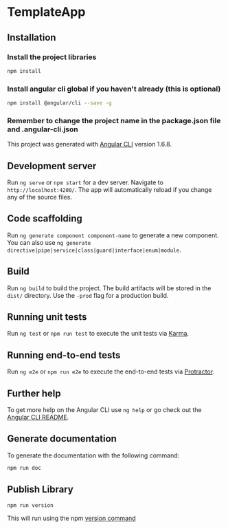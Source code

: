# TemplateApp

## Installation

### Install the project libraries

```bash
npm install
```

### Install angular cli global if you haven't already (this is optional)

````bash
npm install @angular/cli --save -g
````

### Remember to change the project name in the package.json file and .angular-cli.json

This project was generated with [Angular CLI](https://github.com/angular/angular-cli) version 1.6.8.

## Development server

Run `ng serve` or `npm start` for a dev server. Navigate to `http://localhost:4200/`. The app will automatically reload if you change any of the source files.

## Code scaffolding

Run `ng generate component component-name` to generate a new component. You can also use `ng generate directive|pipe|service|class|guard|interface|enum|module`.

## Build

Run `ng build` to build the project. The build artifacts will be stored in the `dist/` directory. Use the `-prod` flag for a production build.

## Running unit tests

Run `ng test` or `npm run test` to execute the unit tests via [Karma](https://karma-runner.github.io).

## Running end-to-end tests

Run `ng e2e` or `npm run e2e` to execute the end-to-end tests via [Protractor](http://www.protractortest.org/).

## Further help

To get more help on the Angular CLI use `ng help` or go check out the [Angular CLI README](https://github.com/angular/angular-cli/blob/master/README.md).

## Generate documentation

To generate the documentation with the following command:

````bash
npm run doc
````

## Publish Library

````bash
npm run version
````

This will run using the npm [version command](https://docs.npmjs.com/cli/version)
